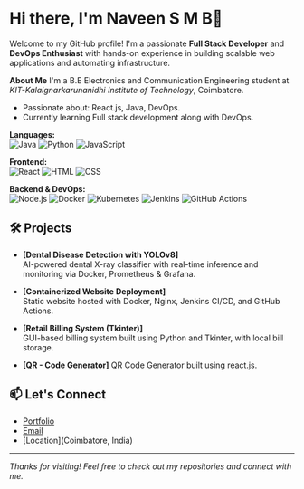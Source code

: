 # Hi there, I'm Naveen S M B👋

Welcome to my GitHub profile! I'm a passionate **Full Stack Developer** and **DevOps Enthusiast** with hands-on experience in building scalable web applications and automating infrastructure.

**About Me**
I'm a B.E Electronics and Communication Engineering student at *KIT-Kalaignarkarunanidhi Institute of Technology*, Coimbatore.
- Passionate about: React.js, Java, DevOps.
- Currently learning Full stack development along with DevOps.

**Languages:**  
![Java](https://img.shields.io/badge/Java-ED8B00?style=flat&logo=java&logoColor=white)
![Python](https://img.shields.io/badge/Python-3776AB?style=flat&logo=python&logoColor=white)
![JavaScript](https://img.shields.io/badge/JavaScript-F7DF1E?style=flat&logo=javascript&logoColor=black)

**Frontend:**  
![React](https://img.shields.io/badge/React-20232A?style=flat&logo=react&logoColor=61DAFB)
![HTML](https://img.shields.io/badge/HTML5-E34F26?style=flat&logo=html5&logoColor=white)
![CSS](https://img.shields.io/badge/CSS3-1572B6?style=flat&logo=css3&logoColor=white)

**Backend & DevOps:**  
![Node.js](https://img.shields.io/badge/Node.js-339933?style=flat&logo=nodedotjs&logoColor=white)
![Docker](https://img.shields.io/badge/Docker-2496ED?style=flat&logo=docker&logoColor=white)
![Kubernetes](https://img.shields.io/badge/Kubernetes-326CE5?style=flat&logo=kubernetes&logoColor=white)
![Jenkins](https://img.shields.io/badge/Jenkins-D24939?style=flat&logo=jenkins&logoColor=white)
![GitHub Actions](https://img.shields.io/badge/GitHub_Actions-2088FF?style=flat&logo=github-actions&logoColor=white)

## 🛠 Projects

- **[Dental Disease Detection with YOLOv8]**  
AI-powered dental X-ray classifier with real-time inference and monitoring via Docker, Prometheus & Grafana.

- **[Containerized Website Deployment]**  
Static website hosted with Docker, Nginx, Jenkins CI/CD, and GitHub Actions.

- **[Retail Billing System (Tkinter)]**  
GUI-based billing system built using Python and Tkinter, with local bill storage.

- **[QR - Code Generator]**
QR Code Generator built using react.js.

## 📫 Let's Connect

- [Portfolio](https://naveensmb.github.io/port/#projects)
- [Email](mailto:smnaveen683@gmail.com)
- [Location](Coimbatore, India)

---

*Thanks for visiting! Feel free to check out my repositories and connect with me.*
